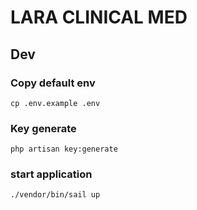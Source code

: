 # LARA CLINICAL MED

## Dev

### Copy default env

```shell
cp .env.example .env
```


### Key generate

```shell
php artisan key:generate
```


### start application

```shell
./vendor/bin/sail up
```
